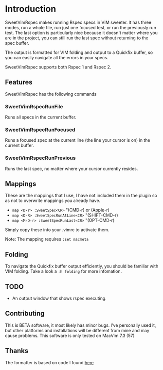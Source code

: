 # Introduction

SweetVimRspec makes running Rspec specs in VIM sweeter. It has
three modes, run a whole file, run just one focused test, or run the
previously run test. The last option is particularly nice because it
doesn't matter where you are in the project, you can still run the last
spec without returning to the spec buffer. 

The output is formatted for VIM folding and output to a Quickfix buffer,
so you can easily navigate all the errors in your specs. 

SweetVimRspec supports both Rspec 1 and Rspec 2. 

## Features

SweetVimRspec has the following commands

### SweetVimRspecRunFile

Runs all specs in the current buffer. 

### SweetVimRspecRunFocused

Runs a focused spec at the current line (the line your cursor is on) in the current buffer. 

### SweetVimRspecRunPrevious 

Runs the last spec, no matter where your cursor currently
resides.

## Mappings

These are the mappings that I use, I have not included them in the
plugin so as not to overwrite mappings you already have.

* `map <D-r> :SweetSpec<CR>` "(CMD-r)  or (Apple-r)
* `map <D-R> :SweetSpecRunAtLine<CR>` "(SHIFT-CMD-r) 
* `map <M-D-r> :SweetSpecRunLast<CR>` "(OPT-CMD-r)

Simply copy these into your .vimrc to activate them. 

Note: The <M-D-r> mapping requires `:set macmeta`

## Folding

To navigate the Quickfix buffer output efficiently, you should be
familiar with VIM folding. Take a look a `:h folding` for more
infomation.

## TODO

* An output window that shows rspec executing. 

## Contributing

This is BETA software, it most likely has minor bugs. I've personally
used it, but other platforms and installations will be different from
mine and may cause problems. This software is only tested on MacVim 7.3
(57)

## Thanks

The formatter is based on code I found [here](https://wincent.com/blog/running-rspec-specs-from-inside-vim)
